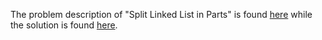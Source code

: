 The problem description of "Split Linked List in Parts" is found [here](https://leetcode.com/problems/split-linked-list-in-parts/description/?envType=daily-question&envId=2023-09-06) while the solution is found [here](https://github.com/aurimas13/Solutions-To-Problems/blob/main/LeetCode/Java%20Solutions/Split%20Linked%20List%20in%20Parts/split.java).